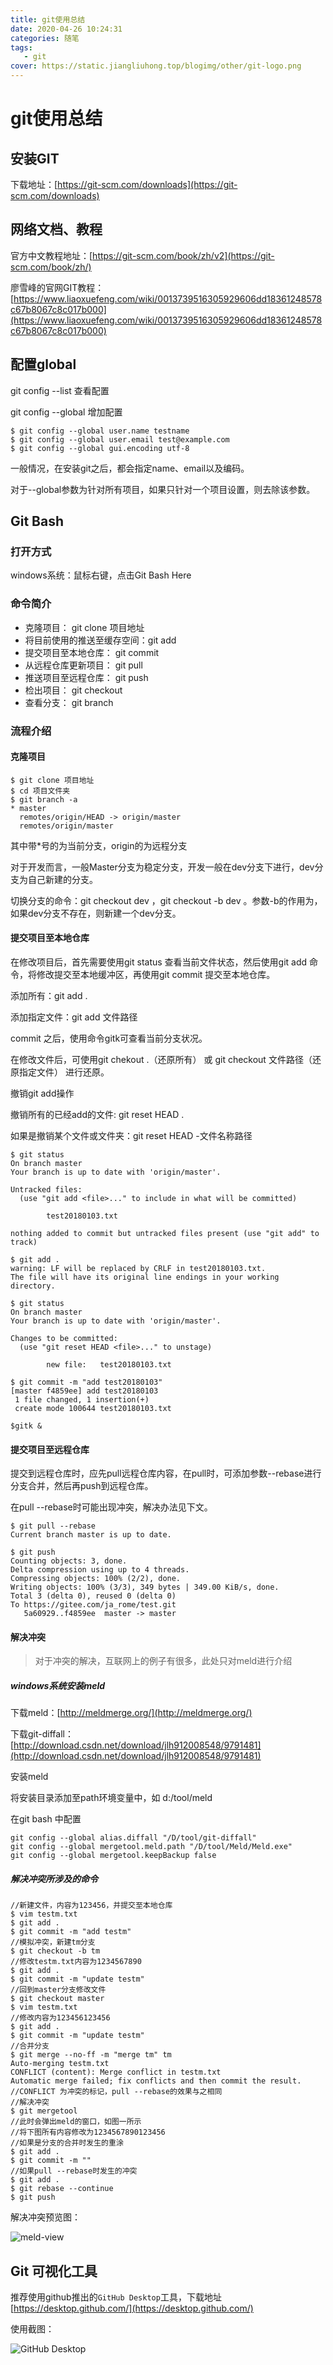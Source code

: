 ```yaml
---
title: git使用总结
date: 2020-04-26 10:24:31
categories: 随笔
tags:
   - git
cover: https://static.jiangliuhong.top/blogimg/other/git-logo.png
---
```


# git使用总结

## 安装GIT


下载地址：[https://git-scm.com/downloads](https://git-scm.com/downloads)


## 网络文档、教程


官方中文教程地址：[https://git-scm.com/book/zh/v2](https://git-scm.com/book/zh/)


廖雪峰的官网GIT教程：[https://www.liaoxuefeng.com/wiki/0013739516305929606dd18361248578c67b8067c8c017b000](https://www.liaoxuefeng.com/wiki/0013739516305929606dd18361248578c67b8067c8c017b000)

## 配置global

git config --list 查看配置

git config --global 增加配置

```
$ git config --global user.name testname
$ git config --global user.email test@example.com
$ git config --global gui.encoding utf-8
```

一般情况，在安装git之后，都会指定name、email以及编码。

对于--global参数为针对所有项目，如果只针对一个项目设置，则去除该参数。

## Git Bash

### 打开方式

windows系统：鼠标右键，点击Git Bash Here

### 命令简介

- 克隆项目： git clone 项目地址
- 将目前使用的推送至缓存空间：git add
- 提交项目至本地仓库： git commit
- 从远程仓库更新项目： git pull
- 推送项目至远程仓库： git push
- 检出项目： git checkout
- 查看分支： git branch

### 流程介绍

#### 克隆项目

```
$ git clone 项目地址
$ cd 项目文件夹
$ git branch -a
* master
  remotes/origin/HEAD -> origin/master
  remotes/origin/master
```

其中带*号的为当前分支，origin的为远程分支

对于开发而言，一般Master分支为稳定分支，开发一般在dev分支下进行，dev分支为自己新建的分支。

切换分支的命令：git checkout dev ，git checkout -b dev 。参数-b的作用为，如果dev分支不存在，则新建一个dev分支。

#### 提交项目至本地仓库

在修改项目后，首先需要使用git status 查看当前文件状态，然后使用git add 命令，将修改提交至本地缓冲区，再使用git commit 提交至本地仓库。

添加所有：git add . 

添加指定文件：git add 文件路径 

commit 之后，使用命令gitk可查看当前分支状况。

在修改文件后，可使用git chekout .（还原所有） 或 git checkout 文件路径（还原指定文件） 进行还原。

撤销git add操作

撤销所有的已经add的文件: git reset HEAD .

如果是撤销某个文件或文件夹：git reset HEAD -文件名称路径

```
$ git status
On branch master
Your branch is up to date with 'origin/master'.

Untracked files:
  (use "git add <file>..." to include in what will be committed)

        test20180103.txt

nothing added to commit but untracked files present (use "git add" to track)

$ git add .
warning: LF will be replaced by CRLF in test20180103.txt.
The file will have its original line endings in your working directory.

$ git status
On branch master
Your branch is up to date with 'origin/master'.

Changes to be committed:
  (use "git reset HEAD <file>..." to unstage)

        new file:   test20180103.txt

$ git commit -m "add test20180103"
[master f4859ee] add test20180103
 1 file changed, 1 insertion(+)
 create mode 100644 test20180103.txt

$gitk &

```

#### 提交项目至远程仓库

提交到远程仓库时，应先pull远程仓库内容，在pull时，可添加参数--rebase进行分支合并，然后再push到远程仓库。

在pull --rebase时可能出现冲突，解决办法见下文。

```
$ git pull --rebase
Current branch master is up to date.

$ git push
Counting objects: 3, done.
Delta compression using up to 4 threads.
Compressing objects: 100% (2/2), done.
Writing objects: 100% (3/3), 349 bytes | 349.00 KiB/s, done.
Total 3 (delta 0), reused 0 (delta 0)
To https://gitee.com/ja_rome/test.git
   5a60929..f4859ee  master -> master
```

#### 解决冲突

> 对于冲突的解决，互联网上的例子有很多，此处只对meld进行介绍

##### windows系统安装meld

下载meld：[http://meldmerge.org/](http://meldmerge.org/)

下载git-diffall： [http://download.csdn.net/download/jlh912008548/9791481](http://download.csdn.net/download/jlh912008548/9791481)

安装meld

将安装目录添加至path环境变量中，如 d:/tool/meld

在git bash 中配置

```
git config --global alias.diffall "/D/tool/git-diffall"
git config --global mergetool.meld.path "/D/tool/Meld/Meld.exe"
git config --global mergetool.keepBackup false 
```
##### 解决冲突所涉及的命令

```
//新建文件，内容为123456，并提交至本地仓库
$ vim testm.txt
$ git add .
$ git commit -m "add testm"
//模拟冲突，新建tm分支
$ git checkout -b tm
//修改testm.txt内容为1234567890
$ git add .
$ git commit -m "update testm"
//回到master分支修改文件
$ git checkout master
$ vim testm.txt
//修改内容为123456123456
$ git add .
$ git commit -m "update testm"
//合并分支
$ git merge --no-ff -m "merge tm" tm
Auto-merging testm.txt
CONFLICT (content): Merge conflict in testm.txt
Automatic merge failed; fix conflicts and then commit the result.
//CONFLICT 为冲突的标记，pull --rebase的效果与之相同
//解决冲突
$ git mergetool
//此时会弹出meld的窗口，如图一所示
//将下图所有内容修改为1234567890123456
//如果是分支的合并时发生的重涂
$ git add .
$ git commit -m ""
//如果pull --rebase时发生的冲突
$ git add .
$ git rebase --continue
$ git push
```

解决冲突预览图：

![meld-view](https://static.jiangliuhong.top/blogimg/other/git-meld-view.jpg)

## Git 可视化工具

推荐使用github推出的`GitHub Desktop`工具，下载地址[https://desktop.github.com/](https://desktop.github.com/)

使用截图：

![GitHub Desktop](https://desktop.github.com/images/github-desktop-screenshot-windows.png)